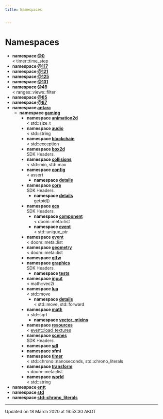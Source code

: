 ```yaml
---
title: Namespaces


---
```


# Namespaces



* **namespace [@0](Namespaces/namespace_0D0.md)**<br>< timer::time_step 
* **namespace [@117](Namespaces/namespace_0D117.md)**
* **namespace [@121](Namespaces/namespace_0D121.md)**
* **namespace [@125](Namespaces/namespace_0D125.md)**
* **namespace [@131](Namespaces/namespace_0D131.md)**
* **namespace [@49](Namespaces/namespace_0D49.md)**<br>< ranges::views::filter 
* **namespace [@85](Namespaces/namespace_0D85.md)**
* **namespace [@87](Namespaces/namespace_0D87.md)**
* **namespace [antara](Namespaces/namespaceantara.md)**
    * **namespace [gaming](Namespaces/namespaceantara_1_1gaming.md)**
        * **namespace [animation2d](Namespaces/namespaceantara_1_1gaming_1_1animation2d.md)**<br>< std::size_t 
        * **namespace [audio](Namespaces/namespaceantara_1_1gaming_1_1audio.md)**<br>< std::string 
        * **namespace [blockchain](Namespaces/namespaceantara_1_1gaming_1_1blockchain.md)**<br>< std::exception 
        * **namespace [box2d](Namespaces/namespaceantara_1_1gaming_1_1box2d.md)**<br>SDK Headers. 
        * **namespace [collisions](Namespaces/namespaceantara_1_1gaming_1_1collisions.md)**<br>< std::min, std::max 
        * **namespace [config](Namespaces/namespaceantara_1_1gaming_1_1config.md)**<br>< assert 
            * **namespace [details](Namespaces/namespaceantara_1_1gaming_1_1config_1_1details.md)**
        * **namespace [core](Namespaces/namespaceantara_1_1gaming_1_1core.md)**<br>SDK Headers. 
            * **namespace [details](Namespaces/namespaceantara_1_1gaming_1_1core_1_1details.md)**<br>getpid() 
        * **namespace [ecs](Namespaces/namespaceantara_1_1gaming_1_1ecs.md)**<br>SDK Headers. 
            * **namespace [component](Namespaces/namespaceantara_1_1gaming_1_1ecs_1_1component.md)**<br>< doom::meta::list 
            * **namespace [event](Namespaces/namespaceantara_1_1gaming_1_1ecs_1_1event.md)**<br>< std::unique_ptr 
        * **namespace [event](Namespaces/namespaceantara_1_1gaming_1_1event.md)**<br>< doom::meta::list 
        * **namespace [geometry](Namespaces/namespaceantara_1_1gaming_1_1geometry.md)**<br>< doom::meta::list 
        * **namespace [glfw](Namespaces/namespaceantara_1_1gaming_1_1glfw.md)**
        * **namespace [graphics](Namespaces/namespaceantara_1_1gaming_1_1graphics.md)**<br>SDK Headers. 
            * **namespace [tests](Namespaces/namespaceantara_1_1gaming_1_1graphics_1_1tests.md)**
        * **namespace [input](Namespaces/namespaceantara_1_1gaming_1_1input.md)**<br>< math::vec2i 
        * **namespace [lua](Namespaces/namespaceantara_1_1gaming_1_1lua.md)**<br>< std::move 
            * **namespace [details](Namespaces/namespaceantara_1_1gaming_1_1lua_1_1details.md)**<br>< std::move, std::forward 
        * **namespace [math](Namespaces/namespaceantara_1_1gaming_1_1math.md)**<br>< std::sqrt 
            * **namespace [vector_mixins](Namespaces/namespaceantara_1_1gaming_1_1math_1_1vector__mixins.md)**
        * **namespace [resources](Namespaces/namespaceantara_1_1gaming_1_1resources.md)**<br>< [event::load_textures](Classes/structantara_1_1gaming_1_1event_1_1load__textures.md)
        * **namespace [scenes](Namespaces/namespaceantara_1_1gaming_1_1scenes.md)**<br>SDK Headers. 
        * **namespace [sdl](Namespaces/namespaceantara_1_1gaming_1_1sdl.md)**
        * **namespace [sfml](Namespaces/namespaceantara_1_1gaming_1_1sfml.md)**
        * **namespace [timer](Namespaces/namespaceantara_1_1gaming_1_1timer.md)**<br>< std::chrono::nanoseconds, std::chrono_literals 
        * **namespace [transform](Namespaces/namespaceantara_1_1gaming_1_1transform.md)**<br>< doom::meta::list 
        * **namespace [world](Namespaces/namespaceantara_1_1gaming_1_1world.md)**<br>< std::string 
* **namespace [entt](Namespaces/namespaceentt.md)**
* **namespace [std](Namespaces/namespacestd.md)**
* **namespace [std::chrono_literals](Namespaces/namespacestd_1_1chrono__literals.md)**



-------------------------------

Updated on 18 March 2020 at 16:53:30 AKDT
